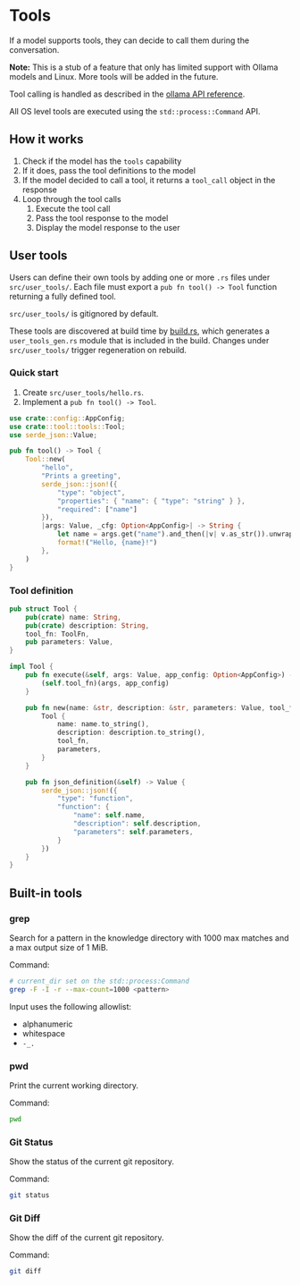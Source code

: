 # Tools

If a model supports tools, they can decide to call them during the conversation.

**Note:** This is a stub of a feature that only has limited support with Ollama models and Linux.
More tools will be added in the future.

Tool calling is handled as described in
the [ollama API reference](https://deepwiki.com/ollama/ollama/3-api-reference "Link to ollama API reference").

All OS level tools are executed using the `std::process::Command` API.

## How it works

1. Check if the model has the `tools` capability
2. If it does, pass the tool definitions to the model
3. If the model decided to call a tool, it returns a `tool_call` object in the response
4. Loop through the tool calls
    1. Execute the tool call
    2. Pass the tool response to the model
    3. Display the model response to the user

## User tools

Users can define their own tools by adding one or more `.rs` files under `src/user_tools/`.
Each file must export a `pub fn tool() -> Tool` function returning a fully defined tool.

`src/user_tools/` is gitignored by default.

These tools are discovered at build time by [build.rs](../build.rs "Link to build.rs"),
which generates a `user_tools_gen.rs` module that is included in the build.
Changes under `src/user_tools/` trigger regeneration on rebuild.

### Quick start

1. Create `src/user_tools/hello.rs`.
2. Implement a `pub fn tool() -> Tool`.

```rust
use crate::config::AppConfig;
use crate::tool::tools::Tool;
use serde_json::Value;

pub fn tool() -> Tool {
    Tool::new(
        "hello",
        "Prints a greeting",
        serde_json::json!({
            "type": "object",
            "properties": { "name": { "type": "string" } },
            "required": ["name"]
        }),
        |args: Value, _cfg: Option<AppConfig>| -> String {
            let name = args.get("name").and_then(|v| v.as_str()).unwrap_or("world");
            format!("Hello, {name}!")
        },
    )
}
```

### Tool definition

```rust
pub struct Tool {
    pub(crate) name: String,
    pub(crate) description: String,
    tool_fn: ToolFn,
    pub parameters: Value,
}

impl Tool {
    pub fn execute(&self, args: Value, app_config: Option<AppConfig>) -> String {
        (self.tool_fn)(args, app_config)
    }

    pub fn new(name: &str, description: &str, parameters: Value, tool_fn: ToolFn) -> Self {
        Tool {
            name: name.to_string(),
            description: description.to_string(),
            tool_fn,
            parameters,
        }
    }

    pub fn json_definition(&self) -> Value {
        serde_json::json!({
            "type": "function",
            "function": {
                "name": self.name,
                "description": self.description,
                "parameters": self.parameters,
            }
        })
    }
}
```

## Built-in tools

### grep

Search for a pattern in the knowledge directory with 1000 max matches and a max output size of 1 MiB.

Command:

```bash
# current_dir set on the std::process:Command
grep -F -I -r --max-count=1000 <pattern>
```

Input uses the following allowlist:

- alphanumeric
- whitespace
- `-_.`

### pwd

Print the current working directory.

Command:

```bash
pwd
```

### Git Status

Show the status of the current git repository.

Command:

```bash
git status
```

### Git Diff

Show the diff of the current git repository.

Command:

```bash
git diff
```
